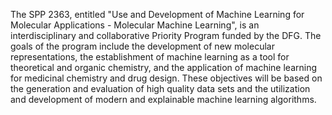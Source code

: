 The SPP 2363, entitled "Use and Development of Machine Learning for Molecular Applications - Molecular Machine Learning", is an interdisciplinary and collaborative Priority Program funded by the DFG. The goals of the program include the development of new molecular representations, the establishment of machine learning as a tool for theoretical and organic chemistry, and the application of machine learning for medicinal chemistry and drug design. These objectives will be based on the generation and evaluation of high quality data sets and the utilization and development of modern and explainable machine learning algorithms.
